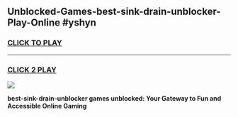 
## Unblocked-Games-best-sink-drain-unblocker-Play-Online #yshyn
<h3>
<a href="https://news.freeplayer.one?title=best-sink-drain-unblocker&ref=3">CLICK TO PLAY</a></h3>
<hr>

<h3>
<a href="https://news.freeplayer.one?title=best-sink-drain-unblocker&ref=3">CLICK 2 PLAY</a>
  
</h3>

<a href="https://news.freeplayer.one?title=best-sink-drain-unblocker&ref=3"><img src="https://clearcache.store/games.png"></a>


**best-sink-drain-unblocker games unblocked: Your Gateway to Fun and Accessible Online Gaming**
